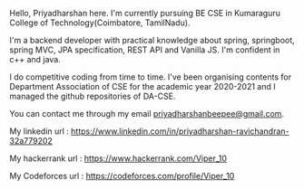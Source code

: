 
Hello, Priyadharshan here. I'm currently pursuing BE CSE in Kumaraguru College of Technology(Coimbatore, TamilNadu). 

I'm a backend developer with practical knowledge about spring, springboot, spring MVC, JPA specification, REST API and Vanilla JS. 
I'm confident in c++ and java. 

I do competitive coding from time to time. 
I've been organising contents for Department Association of CSE for the academic year 2020-2021 and I managed the github repositories of DA-CSE. 

You can contact me through my email priyadharshanbeepee@gmail.com. 

My linkedin url : https://www.linkedin.com/in/priyadharshan-ravichandran-32a779202

My hackerrank url : https://www.hackerrank.com/Viper_10

My Codeforces url : https://codeforces.com/profile/Viper_10


<!---
Viper-10/Viper-10 is a ✨ special ✨ repository because its `README.md` (this file) appears on your GitHub profile.
You can click the Preview link to take a look at your changes.
--->
